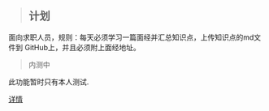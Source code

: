 > ## 计划

面向求职人员，规则：每天必须学习一篇面经并汇总知识点，上传知识点的md文件到
GitHub上，并且必须附上面经地址。

>内测中

此功能暂时只有本人测试.

[详情](https://github.com/coderhare/Cruel_Interview)
